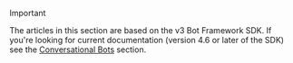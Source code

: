 > [!Important]
> The articles in this section are based on the v3 Bot Framework SDK. If you're looking for current documentation (version 4.6 or later of the SDK) see the [Conversational Bots](~/bots/what-are-bots.md) section.
